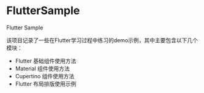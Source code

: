 # FlutterSample
Flutter Sample

该项目记录了一些在Flutter学习过程中练习的demo示例，其中主要包含以下几个模块：

* Flutter 基础组件使用方法
* Material 组件使用方法
* Cupertino 组件使用方法
* Flutter 布局排版使用示例

